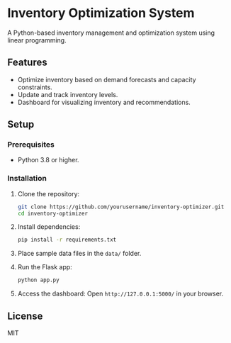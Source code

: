 # Inventory Optimization System

A Python-based inventory management and optimization system using linear programming.

## Features
- Optimize inventory based on demand forecasts and capacity constraints.
- Update and track inventory levels.
- Dashboard for visualizing inventory and recommendations.

## Setup

### Prerequisites
- Python 3.8 or higher.

### Installation
1. Clone the repository:
   ```bash
   git clone https://github.com/yourusername/inventory-optimizer.git
   cd inventory-optimizer
   ```

2. Install dependencies:
   ```bash
   pip install -r requirements.txt
   ```

3. Place sample data files in the `data/` folder.

4. Run the Flask app:
   ```bash
   python app.py
   ```

5. Access the dashboard:
   Open `http://127.0.0.1:5000/` in your browser.

## License
MIT
